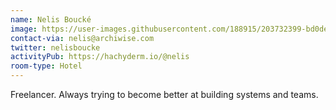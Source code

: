 ```yaml
---
name: Nelis Boucké
image: https://user-images.githubusercontent.com/188915/203732399-bd0de2dd-8153-427e-b75d-07a21484b481.png
contact-via: nelis@archiwise.com
twitter: nelisboucke
activityPub: https://hachyderm.io/@nelis
room-type: Hotel
---
```

Freelancer. Always trying to become better at building systems and teams. 
